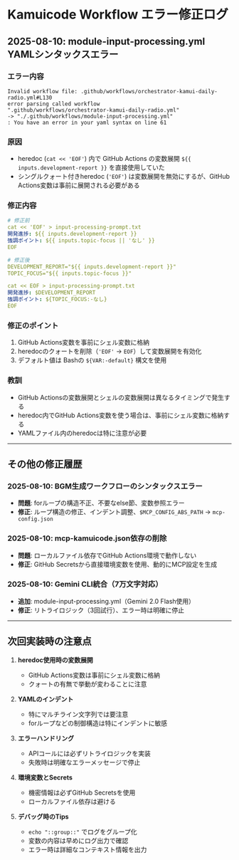 # Kamuicode Workflow エラー修正ログ

## 2025-08-10: module-input-processing.yml YAMLシンタックスエラー

### エラー内容
```
Invalid workflow file: .github/workflows/orchestrator-kamui-daily-radio.yml#L130
error parsing called workflow
".github/workflows/orchestrator-kamui-daily-radio.yml"
-> "./.github/workflows/module-input-processing.yml" 
: You have an error in your yaml syntax on line 61
```

### 原因
- heredoc (`cat << 'EOF'`) 内で GitHub Actions の変数展開 `${{ inputs.development-report }}` を直接使用していた
- シングルクォート付きheredoc (`'EOF'`) は変数展開を無効にするが、GitHub Actions変数は事前に展開される必要がある

### 修正内容
```yaml
# 修正前
cat << 'EOF' > input-processing-prompt.txt
開発進捗: ${{ inputs.development-report }}
強調ポイント: ${{ inputs.topic-focus || 'なし' }}
EOF

# 修正後
DEVELOPMENT_REPORT="${{ inputs.development-report }}"
TOPIC_FOCUS="${{ inputs.topic-focus }}"

cat << EOF > input-processing-prompt.txt
開発進捗: $DEVELOPMENT_REPORT
強調ポイント: ${TOPIC_FOCUS:-なし}
EOF
```

### 修正のポイント
1. GitHub Actions変数を事前にシェル変数に格納
2. heredocのクォートを削除（`'EOF'` → `EOF`）して変数展開を有効化
3. デフォルト値は Bashの `${VAR:-default}` 構文を使用

### 教訓
- GitHub Actionsの変数展開とシェルの変数展開は異なるタイミングで発生する
- heredoc内でGitHub Actions変数を使う場合は、事前にシェル変数に格納する
- YAMLファイル内のheredocは特に注意が必要

---

## その他の修正履歴

### 2025-08-10: BGM生成ワークフローのシンタックスエラー
- **問題**: forループの構造不正、不要なelse節、変数参照エラー
- **修正**: ループ構造の修正、インデント調整、`$MCP_CONFIG_ABS_PATH` → `mcp-config.json`

### 2025-08-10: mcp-kamuicode.json依存の削除
- **問題**: ローカルファイル依存でGitHub Actions環境で動作しない
- **修正**: GitHub Secretsから直接環境変数を使用、動的にMCP設定を生成

### 2025-08-10: Gemini CLI統合（7万文字対応）
- **追加**: module-input-processing.yml（Gemini 2.0 Flash使用）
- **修正**: リトライロジック（3回試行）、エラー時は明確に停止

---

## 次回実装時の注意点

1. **heredoc使用時の変数展開**
   - GitHub Actions変数は事前にシェル変数に格納
   - クォートの有無で挙動が変わることに注意

2. **YAMLのインデント**
   - 特にマルチライン文字列では要注意
   - forループなどの制御構造は特にインデントに敏感

3. **エラーハンドリング**
   - APIコールには必ずリトライロジックを実装
   - 失敗時は明確なエラーメッセージで停止

4. **環境変数とSecrets**
   - 機密情報は必ずGitHub Secretsを使用
   - ローカルファイル依存は避ける

5. **デバッグ時のTips**
   - `echo "::group::"` でログをグループ化
   - 変数の内容は早めにログ出力で確認
   - エラー時は詳細なコンテキスト情報を出力